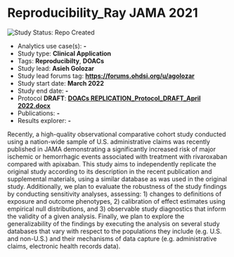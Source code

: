 Reproducibility_Ray JAMA 2021
=============

<img src="https://img.shields.io/badge/Study%20Status-Repo%20Created-lightgray.svg" alt="Study Status: Repo Created">

- Analytics use case(s): **-**
- Study type: **Clinical Application**
- Tags: **Reproducibilty**, **DOACs**
- Study lead: **Asieh Golozar**
- Study lead forums tag: **https://forums.ohdsi.org/u/agolozar**
- Study start date: **March 2022**
- Study end date: **-**
- Protocol **DRAFT**: **[DOACs REPLICATION_Protocol_DRAFT_April 2022.docx](https://github.com/ohdsi-studies/ReproducibilityRayJAMA2021/files/8750120/DOACs.REPLICATION_Protocol_DRAFT_April.2022.docx)**
- Publications: **-**
- Results explorer: **-**



Recently, a high-quality observational comparative cohort study conducted using a nation-wide sample of U.S. administrative claims was recently published in JAMA demonstrating a significantly increased risk of major ischemic or hemorrhagic events associated with treatment with rivaroxaban compared with apixaban. This study aims to independently replicate the original study according to its description in the recent publication and supplemental materials, using a similar database as was used in the original study. Additionally, we plan to evaluate the robustness of the study findings by conducting sensitivity analyses, assessing: 1) changes to definitions of exposure and outcome phenotypes, 2) calibration of effect estimates using empirical null distributions, and 3) observable study diagnostics that inform the validity of a given analysis. Finally, we plan to explore the generalizability of the findings by executing the analysis on several study databases that vary with respect to the populations they include (e.g. U.S. and non-U.S.) and their mechanisms of data capture (e.g. administrative claims, electronic health records data).
